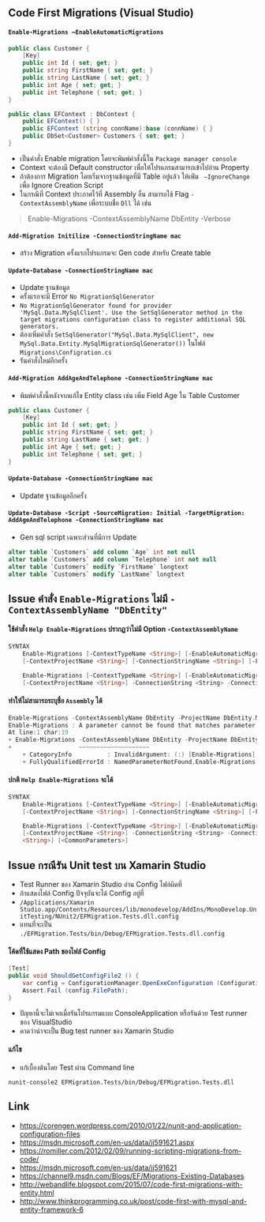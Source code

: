 ## Code First Migrations (Visual Studio)

#### `Enable-Migrations –EnableAutomaticMigrations`

```csharp
public class Customer {
    [Key]
    public int Id { set; get; }
    public string FirstName { set; get; }
    public string LastName { set; get; }
    public int Age { set; get; }
    public int Telephone { set; get; }
}

public class EFContext : DbContext {
    public EFContext() { }
    public EFContext (string connName):base (connName) { }
    public DbSet<Customer> Customers { set; get; }
}

```

- เป็นคำสั่ง Enable migration โดยจะพิมพ์คำสั่งนี้ใน `Package manager console`
- Context จะต้องมี Default constructor เพื่อให้โปรแกรมสามารถเข้าไปอ่าน Property
- ถ้าต้องการ Migration โดยเริ่มจากฐานข้อมูลที่มี Table อยู่แล้ว ให้เพ่ิม ` –IgnoreChange` เพื่อ Ignore Creation Script
- ในกรณีที่ Context ประกาศไว้ที่ Assembly อื่น สามารถใช้ Flag `-ContextAssemblyName` เพื่อระบบชื่อ `Dll` ได้ เช่น

> Enable-Migrations -ContextAssemblyName DbEntity -Verbose

#### `Add-Migration Initilize -ConnectionStringName mac`

- สร้าง Migration ครั้งแรกโปรแกรมจะ Gen code สำหรับ Create table

#### `Update-Database -ConnectionStringName mac`

- Update ฐานข้อมูล
- ครั้งแรกจะมี Error `No MigrationSqlGenerator`
- `No MigrationSqlGenerator found for provider 'MySql.Data.MySqlClient'. Use the SetSqlGenerator method in the target migrations configuration class to register additional SQL generators.`
- ต้องเพิ่มคำสั่ง `SetSqlGenerator("MySql.Data.MySqlClient", new MySql.Data.Entity.MySqlMigrationSqlGenerator())` ในไฟล์ `Migrations\Configration.cs`
- รันคำสั่งใหม่อีกครั้ง

#### `Add-Migration AddAgeAndTelephone -ConnectionStringName mac`

- พิมพ์คำสั่งนี้หลังจากแก้ไข Entity class เช่น เพิ่ม Field Age ใน Table Customer

```csharp
public class Customer {
    [Key]
    public int Id { set; get; }
    public string FirstName { set; get; }
    public string LastName { set; get; }
    public int Age { set; get; }
    public int Telephone { set; get; }
}
```

#### `Update-Database -ConnectionStringName mac`

- Update ฐานข้อมูลอีกครั้ง

#### `Update-Database -Script -SourceMigration: Initial -TargetMigration: AddAgeAndTelephone -ConnectionStringName mac`

- Gen sql script เฉพาะส่วนที่มีการ Update

```sql
alter table `Customers` add column `Age` int not null  
alter table `Customers` add column `Telephone` int not null  
alter table `Customers` modify `FirstName` longtext
alter table `Customers` modify `LastName` longtext
```

## Issue คำสั่ง `Enable-Migrations` ไม่มี `-ContextAssemblyName "DbEntity"`

#### ใช้คำสั่ง `Help Enable-Migrations` ปรากฏว่าไม่มี Option `-ContextAssemblyName`

```powershell
SYNTAX
    Enable-Migrations [-ContextTypeName <String>] [-EnableAutomaticMigrations] [-MigrationsDirectory <String>] [-ProjectName <String>] [-StartUpProjectName <String>]
    [-ContextProjectName <String>] [-ConnectionStringName <String>] [-Force] [<CommonParameters>]

    Enable-Migrations [-ContextTypeName <String>] [-EnableAutomaticMigrations] [-MigrationsDirectory <String>] [-ProjectName <String>] [-StartUpProjectName <String>]
    [-ContextProjectName <String>] -ConnectionString <String> -ConnectionProviderName <String> [-Force] [<CommonParameters>]
```

#### ทำให้ไม่สามารถระบุชื่อ `Assembly` ได้

```powershell
Enable-Migrations -ContextAssemblyName DbEntity -ProjectName DbEntity.Migrations -Verbose
Enable-Migrations : A parameter cannot be found that matches parameter name 'ContextAssemblyName'.
At line:1 char:19
+ Enable-Migrations -ContextAssemblyName DbEntity -ProjectName DbEntity ...
+                   ~~~~~~~~~~~~~~~~~~~~
    + CategoryInfo          : InvalidArgument: (:) [Enable-Migrations], ParameterBindingException
    + FullyQualifiedErrorId : NamedParameterNotFound,Enable-Migrations
```

#### ปกติ `Help Enable-Migrations` จะได้

```powershell
SYNTAX
    Enable-Migrations [-ContextTypeName <String>] [-EnableAutomaticMigrations] [-MigrationsDirectory <String>] [-ProjectName <String>] [-StartUpProjectName <String>]
    [-ContextProjectName <String>] [-ConnectionStringName <String>] [-Force] [-ContextAssemblyName <String>] [-AppDomainBaseDirectory <String>] [<CommonParameters>]

    Enable-Migrations [-ContextTypeName <String>] [-EnableAutomaticMigrations] [-MigrationsDirectory <String>] [-ProjectName <String>] [-StartUpProjectName <String>]
    [-ContextProjectName <String>] -ConnectionString <String> -ConnectionProviderName <String> [-Force] [-ContextAssemblyName <String>] [-AppDomainBaseDirectory
    <String>] [<CommonParameters>]
```

## Issue กรณีรัน Unit test บน Xamarin Studio

- Test Runner ของ Xamarin Studio อ่าน Config ไฟล์ผิดที่
- ถ้าแสดงไฟล์ Config ปัจจุบันจะได้ Config อยู่ที่
- `/Applications/Xamarin Studio.app/Contents/Resources/lib/monodevelop/AddIns/MonoDevelop.UnitTesting/NUnit2/EFMigration.Tests.dll.config`  
- แทนที่จะเป็น `./EFMigration.Tests/bin/Debug/EFMigration.Tests.dll.config`

#### โค้ดที่ใช้แสดง Path ของไฟล์ Config

```csharp
[Test]
public void ShouldGetConfigFile2 () {
    var config = ConfigurationManager.OpenExeConfiguration (ConfigurationUserLevel.None);
    Assert.Fail (config.FilePath);
}
```

- ปัญหานี้จะไม่เจอเมื่อรันโปรแกรมแบบ ConsoleApplication หรือรันด้วย Test runner ของ VisualStudio
- คาดว่าน่าจะเป็น Bug test runner ของ Xamarin Studio

#### แก้ไข

- แก้เบื้องต้นโดย Test ผ่าน Command line

```
nunit-console2 EFMigration.Tests/bin/Debug/EFMigration.Tests.dll
```

## Link

- https://corengen.wordpress.com/2010/01/22/nunit-and-application-configuration-files
- https://msdn.microsoft.com/en-us/data/jj591621.aspx
- https://romiller.com/2012/02/09/running-scripting-migrations-from-code/
- https://msdn.microsoft.com/en-us/data/jj591621
- https://channel9.msdn.com/Blogs/EF/Migrations-Existing-Databases
- http://webandlife.blogspot.com/2015/07/code-first-migrations-with-entity.html
- http://www.thinkprogramming.co.uk/post/code-first-with-mysql-and-entity-framework-6